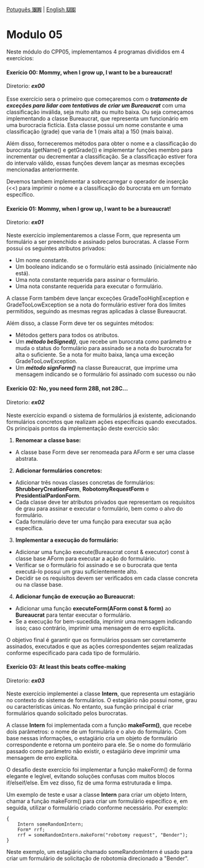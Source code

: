 <a href="" target="_blank">Potuguês **🇧🇷**</a> | <a href="./README_en.md" target="_blank">English **🇺🇸**</a>

# Modulo 05
Neste módulo do CPP05, implementamos 4 programas divididos em 4 exercícios:

#### Exerício 00:  Mommy, when I grow up, I want to be a bureaucrat!
Diretorio: _**ex00**_</br></br>
Esse exercício sera o primeiro que começaremos com o _**tratamento de exceções para lidar com tentativas de criar um Bureaucrat**_ com uma classificação inválida, seja muito alta ou muito baixa. Ou seja começamos implementando a classe Bureaucrat, que representa um funcionário em uma burocracia fictícia. Esta classe possui um nome constante e uma classificação (grade) que varia de 1 (mais alta) a 150 (mais baixa).  

Além disso, forneceremos métodos para obter o nome e a classificação do burocrata (getName() e getGrade()) e implementar funções membro para incrementar ou decrementar a classificação. Se a classificação estiver fora do intervalo válido, essas funções devem lançar as mesmas exceções mencionadas anteriormente.

Devemos tambem implementar a sobrecarregar o operador de inserção (<<) para imprimir o nome e a classificação do burocrata em um formato específico. 

#### Exerício 01:  Mommy, when I grow up, I want to be a bureaucrat!
Diretorio: _**ex01**_</br></br>
Neste exercício implementaremos a classe Form, que representa um formulário a ser preenchido e assinado pelos burocratas. A classe Form possui os seguintes atributos privados:
- Um nome constante.
- Um booleano indicando se o formulário está assinado (inicialmente não está).
- Uma nota constante requerida para assinar o formulário.
- Uma nota constante requerida para executar o formulário.
  
A classe Form também deve lançar exceções GradeTooHighException e GradeTooLowException se a nota do formulário estiver fora dos limites permitidos, seguindo as mesmas regras aplicadas à classe Bureaucrat.

Além disso, a classe Form deve ter os seguintes métodos:

- Métodos getters para todos os atributos.
- Um _**método beSigned()**_, que recebe um burocrata como parâmetro e muda o status do formulário para assinado se a nota do burocrata for alta o suficiente. Se a nota for muito baixa, lança uma exceção GradeTooLowException.
- Um _**método signForm()**_ na classe Bureaucrat, que imprime uma mensagem indicando se o formulário foi assinado com sucesso ou não

#### Exerício 02:  No, you need form 28B, not 28C...
Diretorio: _**ex02**_</br></br>
Neste exercício expandi o sistema de formulários já existente, adicionando formulários concretos que realizam ações específicas quando executados. Os principais pontos da implementação deste exercício são:

1. **Renomear a classe base:**
 - A classe base Form deve ser renomeada para AForm e ser uma classe abstrata.
2. **Adicionar formulários concretos:**
 - Adicionar três novas classes concretas de formulários: **ShrubberyCreationForm**, **RobotomyRequestForm** e **PresidentialPardonForm**.
 - Cada classe deve ter atributos privados que representam os requisitos de grau para assinar e executar o formulário, bem como o alvo do formulário.
 - Cada formulário deve ter uma função para executar sua ação específica.
3. **Implementar a execução do formulário:**
 - Adicionar uma função execute(Bureaucrat const & executor) const à classe base AForm para executar a ação do formulário.
 - Verificar se o formulário foi assinado e se o burocrata que tenta executá-lo possui um grau suficientemente alto.
 - Decidir se os requisitos devem ser verificados em cada classe concreta ou na classe base.
4. **Adicionar função de execução ao Bureaucrat:**
 - Adicionar uma função **executeForm(AForm const & form)** ao **Bureaucrat** para tentar executar o formulário.
 - Se a execução for bem-sucedida, imprimir uma mensagem indicando isso; caso contrário, imprimir uma mensagem de erro explícita.

O objetivo final é garantir que os formulários possam ser corretamente assinados, executados e que as ações correspondentes sejam realizadas conforme especificado para cada tipo de formulário.

#### Exerício 03:   At least this beats coffee-making
Diretorio: _**ex03**_</br></br>
Neste exercício implementei a classe **Intern**, que representa um estagiário no contexto do sistema de formulários. O estagiário não possui nome, grau ou características únicas. No entanto, sua função principal é criar formulários quando solicitado pelos burocratas.

A classe **Intern** foi implementada com a função **makeForm()**, que recebe dois parâmetros: o nome de um formulário e o alvo do formulário. Com base nessas informações, o estagiário cria um objeto de formulário correspondente e retorna um ponteiro para ele. Se o nome do formulário passado como parâmetro não existir, o estagiário deve imprimir uma mensagem de erro explícita.

O desafio deste exercício foi implementar a função makeForm() de forma elegante e legível, evitando soluções confusas com muitos blocos if/elseif/else. Em vez disso, fiz de uma forma estruturada e limpa.

Um exemplo de teste e usar a classe **Intern** para criar um objeto Intern, chamar a função makeForm() para criar um formulário específico e, em seguida, utilizar o formulário criado conforme necessário. Por exemplo:

```
{
    Intern someRandomIntern;
    Form* rrf;
    rrf = someRandomIntern.makeForm("robotomy request", "Bender");
}
```
Neste exemplo, um estagiário chamado someRandomIntern é usado para criar um formulário de solicitação de robotomia direcionado a "Bender".
